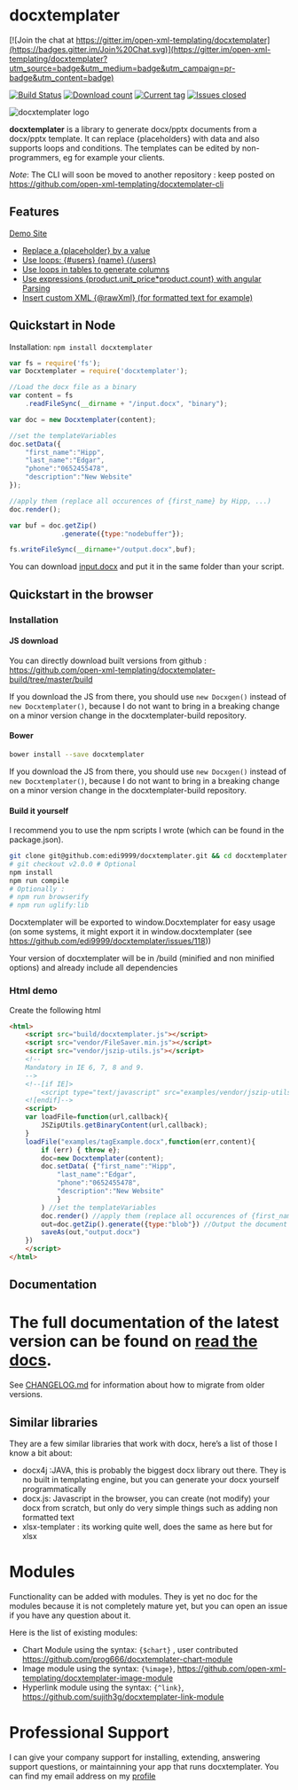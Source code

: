 docxtemplater
=============

[![Join the chat at https://gitter.im/open-xml-templating/docxtemplater](https://badges.gitter.im/Join%20Chat.svg)](https://gitter.im/open-xml-templating/docxtemplater?utm_source=badge&utm_medium=badge&utm_campaign=pr-badge&utm_content=badge)

[![Build Status](https://travis-ci.org/open-xml-templating/docxtemplater.svg?branch=master&style=flat)](https://travis-ci.org/open-xml-templating/docxtemplater) [![Download count](https://img.shields.io/npm/dm/docxtemplater.svg?style=flat)](https://www.npmjs.org/package/docxtemplater) [![Current tag](https://img.shields.io/npm/v/docxtemplater.svg?style=flat)](https://www.npmjs.org/package/docxtemplater) [![Issues closed](https://issuestats.com/github/open-xml-templating/docxtemplater/badge/issue?style=flat)](https://issuestats.com/github/open-xml-templating/docxtemplater)

![docxtemplater logo](https://raw.githubusercontent.com/open-xml-templating/docxtemplater/master/logo_small.png)

**docxtemplater** is a library to generate docx/pptx documents from a docx/pptx template. It can replace {placeholders} with data and also supports loops and conditions. The templates can be edited by non-programmers, eg for example your clients.

*Note*: The CLI will soon be moved to another repository : keep posted on https://github.com/open-xml-templating/docxtemplater-cli

Features
--------

[Demo Site](http://javascript-ninja.fr/docxtemplater/v1/examples/demo.html)

-	<a href="http://javascript-ninja.fr/docxtemplater/v1/examples/demo.html#variables">Replace a {placeholder} by a value</a>
-	<a href="http://javascript-ninja.fr/docxtemplater/v1/examples/demo.html#loops">Use loops: {#users} {name} {/users} </a>
-	<a href="http://javascript-ninja.fr/docxtemplater/v1/examples/demo.html#tables">Use loops in tables to generate columns</a>
-	<a href="http://javascript-ninja.fr/docxtemplater/v1/examples/demo.html#parsing">Use expressions {product.unit_price*product.count} with angular Parsing</a>
-	<a href="http://javascript-ninja.fr/docxtemplater/v1/examples/demo.html#rawxml">Insert custom XML {@rawXml} (for formatted text for example)</a>

Quickstart in Node
------------------

Installation: `npm install docxtemplater`

```javascript
var fs = require('fs');
var Docxtemplater = require('docxtemplater');

//Load the docx file as a binary
var content = fs
    .readFileSync(__dirname + "/input.docx", "binary");

var doc = new Docxtemplater(content);

//set the templateVariables
doc.setData({
    "first_name":"Hipp",
    "last_name":"Edgar",
    "phone":"0652455478",
    "description":"New Website"
});

//apply them (replace all occurences of {first_name} by Hipp, ...)
doc.render();

var buf = doc.getZip()
             .generate({type:"nodebuffer"});

fs.writeFileSync(__dirname+"/output.docx",buf);
```

You can download [input.docx](https://github.com/open-xml-templating/docxtemplater/raw/master/examples/tagExample.docx) and put it in the same folder than your script.

Quickstart in the browser
-------------------------

### Installation

#### JS download

You can directly download built versions from github : https://github.com/open-xml-templating/docxtemplater-build/tree/master/build

If you download the JS from there, you should use `new Docxgen()` instead of `new Docxtemplater()`, because I do not want to bring in a breaking change on a minor version change in the docxtemplater-build repository.

#### Bower

```bash
bower install --save docxtemplater
```

If you download the JS from there, you should use `new Docxgen()` instead of `new Docxtemplater()`, because I do not want to bring in a breaking change on a minor version change in the docxtemplater-build repository.

#### Build it yourself

I recommend you to use the npm scripts I wrote (which can be found in the package.json).

```bash
git clone git@github.com:edi9999/docxtemplater.git && cd docxtemplater
# git checkout v2.0.0 # Optional
npm install
npm run compile
# Optionally :
# npm run browserify
# npm run uglify:lib
```

Docxtemplater will be exported to window.Docxtemplater for easy usage (on some systems, it might export it in window.docxtemplater (see https://github.com/edi9999/docxtemplater/issues/118)\)

Your version of docxtemplater will be in /build (minified and non minified options) and already include all dependencies

### Html demo

Create the following html

```html
<html>
    <script src="build/docxtemplater.js"></script>
    <script src="vendor/FileSaver.min.js"></script>
    <script src="vendor/jszip-utils.js"></script>
    <!--
    Mandatory in IE 6, 7, 8 and 9.
    -->
    <!--[if IE]>
        <script type="text/javascript" src="examples/vendor/jszip-utils-ie.js"></script>
    <![endif]-->
    <script>
    var loadFile=function(url,callback){
        JSZipUtils.getBinaryContent(url,callback);
    }
    loadFile("examples/tagExample.docx",function(err,content){
        if (err) { throw e};
        doc=new Docxtemplater(content);
        doc.setData( {"first_name":"Hipp",
            "last_name":"Edgar",
            "phone":"0652455478",
            "description":"New Website"
            }
        ) //set the templateVariables
        doc.render() //apply them (replace all occurences of {first_name} by Hipp, ...)
        out=doc.getZip().generate({type:"blob"}) //Output the document using Data-URI
        saveAs(out,"output.docx")
    })
    </script>
</html>
```

Documentation
-------------

The full documentation of the latest version can be found on [read the docs](http://docxtemplater.readthedocs.io/en/latest/).
=============================================================================================================================

See [CHANGELOG.md](CHANGELOG.md) for information about how to migrate from older versions.

Similar libraries
-----------------

They are a few similar libraries that work with docx, here’s a list of those I know a bit about:

-	docx4j :JAVA, this is probably the biggest docx library out there. They is no built in templating engine, but you can generate your docx yourself programmatically
-	docx.js: Javascript in the browser, you can create (not modify) your docx from scratch, but only do very simple things such as adding non formatted text
-	xlsx-templater : its working quite well, does the same as here but for xlsx

Modules
=======

Functionality can be added with modules. They is yet no doc for the modules because it is not completely mature yet, but you can open an issue if you have any question about it.

Here is the list of existing modules:

-	Chart Module using the syntax: `{$chart}` , user contributed https://github.com/prog666/docxtemplater-chart-module
-	Image module using the syntax: `{%image}`, https://github.com/open-xml-templating/docxtemplater-image-module
-	Hyperlink module using the syntax: `{^link}`, https://github.com/sujith3g/docxtemplater-link-module

Professional Support
====================

I can give your company support for installing, extending, answering support questions, or maintainning your app that runs docxtemplater. You can find my email address on my [profile](https://github.com/edi9999)
